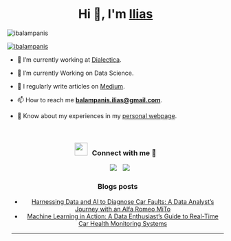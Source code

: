 <h1 align="center">Hi 👋, I'm <a href="http://www.ibalampanis.gr/" target="blank">
Ilias</a></h1>

<p align="left"> <img src="https://komarev.com/ghpvc/?username=ibalampanis&label=Profile%20views&color=0e75b6&style=flat" alt="ibalampanis" /> </p>

<p align="left"> <a href="https://twitter.com/ibalampanis" target="blank"><img src="https://img.shields.io/twitter/follow/ibalampanis?logo=twitter&style=for-the-badge" alt="ibalampanis" /></a> </p>

- 🔭 I’m currently working at <a href="https://www.dialecticanet.com" target="blank">Dialectica</a>.

- 🌱 I’m currently Working on Data Science.

- 📝 I regularly write articles on [Medium](https://medium.com/@balampanis.ilias).

- 📫 How to reach me **balampanis.ilias@gmail.com**.

- 📄 Know about my experiences in my <a href="http://www.ibalampanis.gr/" target="blank">personal webpage</a>.
<br/>
<h3 align="center" > <img src="https://media.giphy.com/media/iY8CRBdQXODJSCERIr/giphy.gif" width="30" height="30" style="margin-right: 10px;">Connect with me 🤝 </h3>

<p align="center">

 <div align="center"  class="icons-social" style="margin-left: 10px;">
        <a style="margin-left: 10px;"  target="_blank" href="https://www.linkedin.com/in/ibalampanis/">
			<img src="https://img.icons8.com/doodle/40/000000/linkedin--v2.png"></a>
        <a style="margin-left: 10px;" target="_blank" href="https://github.com/ibalampanis">
		<img src="https://img.icons8.com/doodle/40/000000/github--v1.png"></a>

</p>

### Blogs posts

<!-- BLOG-POST-LIST:START -->

- [Harnessing Data and AI to Diagnose Car Faults: A Data Analyst’s Journey with an Alfa Romeo MiTo](https://medium.com/@balampanis.ilias/harnessing-data-and-ai-to-diagnose-car-faults-a-data-analysts-journey-with-an-alfa-romeo-mito-ab92de134ad8)
- [Machine Learning in Action: A Data Enthusiast’s Guide to Real-Time Car Health Monitoring Systems](https://medium.com/@balampanis.ilias/machine-learning-in-action-a-data-enthusiasts-guide-to-real-time-car-health-monitoring-systems-b0ae4724729b)
<!-- BLOG-POST-LIST:END -->

---
